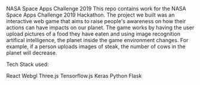 NASA Space Apps Challenge 2019
This repo contains work for the NASA Space Apps Challenge 2019 Hackathon. The project we built was an interactive web game that aims to raise people's awareness on how their actions can have impacts on our planet. The game works by having the user upload pictures of a food they have eaten and using image recognition artifical intelligence, the planet inside the game environment changes. For example, if a person uploads images of steak, the number of cows in the planet will decrease.

Tech Stack used:

React
Webgl
Three.js
Tensorflow.js
Keras
Python Flask
